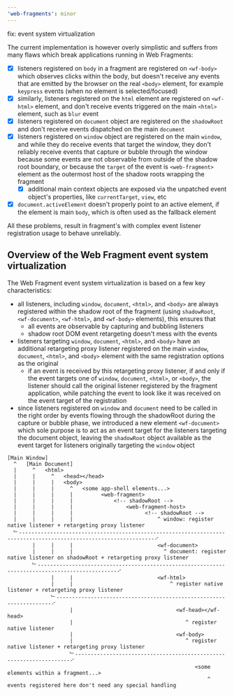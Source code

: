 ```yaml
---
'web-fragments': minor
---
```


fix: event system virtualization

The current implementation is however overly simplistic and suffers from many flaws which break applications running in Web Fragments:

- [x] listeners registered on `body` in a fragment are registered on `<wf-body>` which observes clicks within the body, but doesn't receive any events that are emitted by the browser on the real `<body>` element, for example `keypress` events (when no element is selected/focused)
- [x] similarly, listeners registered on the `html` element are registered on `<wf-html>` element, and don't receive events triggered on the main `<html>` element, such as `blur` event
- [x] listeners registered on `document` object are registered on the `shadowRoot` and don't receive events dispatched on the main `document`
- [x] listeners registered on `window` object are registered on the main `window`, and while they do receive events that target the window, they don't reliably receive events that capture or bubble through the window because some events are not observable from outside of the shadow root boundary, or because the `target` of the event is `<web-fragment>` element as the outermost host of the shadow roots wrapping the fragment
  - [x] additional main context objects are exposed via the unpatched event object's properties, like `currentTarget`, `view`, etc
- [x] `document.activeElement` doesn't properly point to an active element, if the element is main `body`, which is often used as the fallback element

All these problems, result in fragment's with complex event listener registration usage to behave unreliably.

## Overview of the Web Fragment event system virtualization

The Web Fragment event system virtualization is based on a few key characteristics:

- all listeners, including `window`, `document`, `<html>`, and `<body>` are always registered within the shadow root of the fragment (using `shadowRoot`, `<wf-document>`, `<wf-html>`, and `<wf-body>` elements), this ensures that
  - all events are observable by capturing and bubbling listeners
  - shadow root DOM event retargeting doesn't mess with the events
- listeners targeting `window`, `document`, `<html>`, and `<body>` have an additional retargeting proxy listener registered on the main `window`, `document`, `<html>`, and `<body>` element with the same registration options as the original
  - if an event is received by this retargeting proxy listener, if and only if the event targets one of `window`, `document`, `<html>`, or `<body>`, the listener should call the original listener registered by the fragment application, while patching the event to look like it was received on the event target of the registration
- since listeners registered on `window` and `document` need to be called in the right order by events flowing through the shadowRoot during the capture or bubble phase, we introduced a new element `<wf-document>` which sole purpose is to act as an event target for the listeners targeting the document object, leaving the `shadowRoot` object available as the event target for listeners originally targeting the `window` object

<!-- prettier-ignore -->
```
[Main Window]
  ^   [Main Document]
  |     ^   <html>  
  |     |     ^   <head></head>
  |     |     |   <body>
  |     |     |     ^   <some app-shell elements...>
  |     |     |     |         <web-fragment>
  |     |     |     |             <!-- shadowRoot -->
  |     |     |     |                 <web-fragment-host>
  |     |     |     |                       <!-- shadowRoot -->
  |     |     |     |                           ^ window: register native listener + retargeting proxy listener
  ﹂------------------------------------------------------------------------------------------------------------------ꜚ
        |     |     |                           <wf-document>
        |     |     |                             ^ document: register native listener on shadowRoot + retargeting proxy listener
        ﹂------------------------------------------------------------------------------------------------ꜚ
              |     |                           <wf-html>
              |     |                               ^ register native listener + retargeting proxy listener
              ﹂---------------------------------------------------------------------ꜚ
                    |                                 <wf-head></wf-head>
                    |                                    ^ register native listener
                    |                                 <wf-body>
                    |                                    ^ register native listener + retargeting proxy listener
                    ﹂---------------------------------------------------------------------ꜚ
                                                            <some elements within a fragment...>
                                                                ^ events registered here don't need any special handling
```
